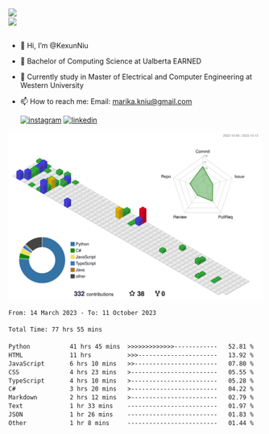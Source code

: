 <a href="https://github.com/anuraghazra/github-readme-stats">
  <img align="center" src="https://github-readme-stats.vercel.app/api?username=KexunNiu&show_icons=true" />
</a>
</br>
<a href="https://github.com/anuraghazra/github-readme-stats">
  <img align="center" src="https://github-readme-stats.vercel.app/api/top-langs/?username=KexunNiu" />
</a>

</br>
</br>

- 👋 Hi, I’m @KexunNiu
- 👀 Bachelor of Computing Science at Ualberta EARNED
- 🌱 Currently study in Master of Electrical and Computer Engineering at Western University
- 📫 How to reach me: Email: marika.kniu@gmail.com
  
  [![instagram](https://github.com/shikhar1020jais1/Git-Social/blob/master/Icons/Instagram1.png (Instagram))][1] [![linkedin](https://github.com/shikhar1020jais1/Git-Social/blob/master/Icons/LinkedIn1.png (LinkedIn))][2]

<!-- To Link your profile to the media buttons -->

[1]: https://www.instagram.com/barryn719_
[2]: https://www.linkedin.com/in/kexun-niu



![](./profile-3d-contrib/profile-gitblock.svg)

<!--START_SECTION:waka-->

```txt
From: 14 March 2023 - To: 11 October 2023

Total Time: 77 hrs 55 mins

Python           41 hrs 45 mins  >>>>>>>>>>>>>------------   52.81 %
HTML             11 hrs          >>>----------------------   13.92 %
JavaScript       6 hrs 10 mins   >>-----------------------   07.80 %
CSS              4 hrs 23 mins   >------------------------   05.55 %
TypeScript       4 hrs 10 mins   >------------------------   05.28 %
C#               3 hrs 20 mins   >------------------------   04.22 %
Markdown         2 hrs 12 mins   >------------------------   02.79 %
Text             1 hr 33 mins    -------------------------   01.97 %
JSON             1 hr 26 mins    -------------------------   01.83 %
Other            1 hr 8 mins     -------------------------   01.44 %
```

<!--END_SECTION:waka-->

